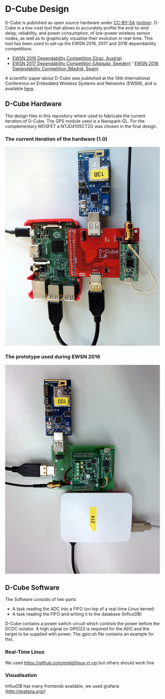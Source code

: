 # D-Cube Design #

D-Cube is published as open source hardware under [CC-BY-SA](license.md) ([online](https://creativecommons.org/licenses/by-sa/4.0/deed.en)).
D-Cube is a low-cost tool that allows to accurately profile the end-to-end delay, reliability, and power consumption, of low-power wireless sensor nodes, as well as to graphically visualize their evolution in real-time.
This tool has been used to set-up the EWSN 2016, 2017 and 2018 dependability competitions.
* [EWSN 2016 Dependability Competition (Graz, Austria)](http://www.iti.tugraz.at/EWSN2016/cms/index.php?id=8)  
* [EWSN 2017 Dependability Competition (Uppsala, Sweden)](http://www.ewsn2017.org/dependability-competition1.html)
' [EWSN 2018 Dependability Competition (Madrid, Spain)](https://ewsn2018.networks.imdea.org/competition-program.html)

A scientific paper about D-Cube was published at the 14th International Conference on Embedded Wireless Systems and Networks (EWSN), and is available [here](http://www.carloalbertoboano.com/documents/boano17competition.pdf).

## D-Cube Hardware ##
The design files in this repository where used to fabricate the current iteration of D-Cube. The GPS module used is a Navspark-GL. For the complementary MOSFET a NTJD4105CT2G was chosen in the final design.

### The current iteration of the hardware (1.0) ###
![d-cube hardware revision 1.0](img/d-cube.jpg)

### The prototype used during EWSN 2016 ###
![d-cube hardware during ewsn2016](img/d-cube_ewsn.jpg)

## D-Cube Software ##
The Software consists of two parts
* A task reading the ADC into a FIFO (on top of a real-time Linux kernel)
* A task reading the FIFO and writing it to the database (InfluxDB)

D-Cube contains a power switch circuit which controls the power before the DCDC isolator. A high signal on GPIO23 is required for the ADC and the target to be supplied with power. The gpio.sh file contains an example for this.

### Real-Time Linux ###
We used https://github.com/emlid/linux-rt-rpi but others should work fine

### Visualisation ###
InfluxDB has many frontends available, we used grafana (http://grafana.org/)
